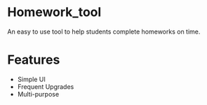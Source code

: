 # Homework_tool
An easy to use tool to help students complete homeworks on time.

# Features

<ul>
  <li> Simple UI </li>
  <li> Frequent Upgrades</li>
  <li> Multi-purpose</li>
  </ul>
